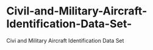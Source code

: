 # Civil-and-Military-Aircraft-Identification-Data-Set-
 Civi and Military Aircraft Identification Data Set
